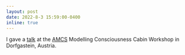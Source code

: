 ```yaml
---
layout: post
date: 2022-8-3 15:59:00-0400
inline: true
---
```


I gave a <a href='https://aproca.github.io/talks/workshop_talk/'>talk</a> at the <a href='https://amcs-community.org/'>AMCS</a> Modelling Consciousness Cabin Workshop in Dorfgastein, Austria.


<!-- I gave a <a href='https://drive.google.com/file/d/1dyMzB88olf5PvAfG62tD_VmRagydvKyI/view?usp=share_link'>talk</a> on *Linking generalizable intelligence to consciousness via information synergy* at the 2022 Modelling Consciousness Cabin Workshop in Dorfgastein, Austria, organized by the <a href='https://amcs-community.org/'>Association for Mathematical Consciousness Science</a>. -->